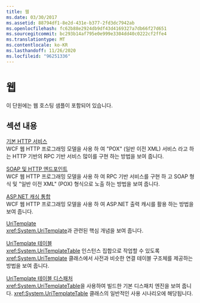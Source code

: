 ```yaml
---
title: 웹
ms.date: 03/30/2017
ms.assetid: 88794df1-8e2d-431e-b377-2fd3dc7942ab
ms.openlocfilehash: fc62b88e2924db9df43d4169327a7db66f27d651
ms.sourcegitcommit: bc293b14af795e0e999e3304dd40c0222cf2ffe4
ms.translationtype: MT
ms.contentlocale: ko-KR
ms.lasthandoff: 11/26/2020
ms.locfileid: "96251336"
---
```

# <a name="web"></a>웹

이 단원에는 웹 호스팅 샘플이 포함되어 있습니다.  
  
## <a name="in-this-section"></a>섹션 내용
  
 [기본 HTTP 서비스](basic-http-service.md)  
 WCF 웹 HTTP 프로그래밍 모델을 사용 하 여 "POX" (일반 이전 XML) 서비스 라고 하는 HTTP 기반의 RPC 기반 서비스 많이를 구현 하는 방법을 보여 줍니다.
  
 [SOAP 및 HTTP 엔드포인트](soap-and-http-endpoints.md)  
 WCF 웹 HTTP 프로그래밍 모델을 사용 하 여 RPC 기반 서비스를 구현 하 고 SOAP 형식 및 "일반 이전 XML" (POX) 형식으로 노출 하는 방법을 보여 줍니다.  
  
 [ASP.NET 캐싱 통합](aspnet-caching-integration.md)  
 WCF 웹 HTTP 프로그래밍 모델을 사용 하 여 ASP.NET 출력 캐시를 활용 하는 방법을 보여 줍니다.  
  
 [UriTemplate](uritemplate-sample.md)  
 <xref:System.UriTemplate>과 관련된 핵심 개념을 보여 줍니다.  
  
 [UriTemplate 테이블](uritemplate-table-sample.md)  
 <xref:System.UriTemplateTable> 인스턴스 집합으로 작업할 수 있도록 <xref:System.UriTemplate> 클래스에서 사전과 비슷한 연결 테이블 구조체를 제공하는 방법을 보여 줍니다.  
  
 [UriTemplate 테이블 디스패처](uritemplate-table-dispatcher-sample.md)  
 <xref:System.UriTemplateTable>을 사용하여 빌드한 기본 디스패치 엔진을 보여 줍니다. <xref:System.UriTemplateTable> 클래스의 일반적인 사용 시나리오에 해당됩니다.

